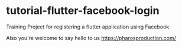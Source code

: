 # tutorial-flutter-facebook-login

Training Project for registering a flutter application using Facebook

Also you're welcome to say hello to us https://pharosproduction.com/
